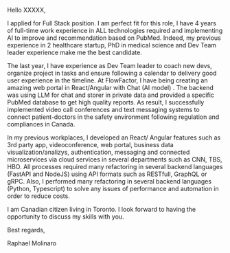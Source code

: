 Hello XXXXX,


I applied for Full Stack position. I am perfect fit for this role, I have 4 years of full-time work experience in ALL technologies required and implementing AI to improve and recommendation based on PubMed. Indeed, my previous experience in 2 healthcare startup, PhD in medical science and Dev Team leader experience make me the best candidate.

  

The last year, I have experience as Dev Team leader to coach new devs, organize project in tasks and ensure following a calendar to delivery good user experience in the timeline. At FlowFactor, I have being creating an amazing web portal in React/Angular with Chat (AI model) . The backend was using LLM for chat and storer in private data and provided a specific PubMed database to get high quality reports. As result, I successfully implemented video call conferences and text messaging systems to connect patient-doctors in the safety environment following regulation and compliances in Canada.

  

In my previous workplaces, I developed an React/ Angular features such as 3rd party app, videoconference, web portal, business data visualization/analizys, authentication, messaging and connected microservices via cloud services in several departments such as CNN, TBS, HBO. All processes required many refactoring in several backend languages (FastAPI and NodeJS) using API formats such as RESTfull, GraphQL or gRPC. Also, I performed many refactoring in several backend languages (Python, Typescript) to solve any issues of performance and automation in order to reduce costs.

  

I am Canadian citizen living in Toronto. I look forward to having the opportunity to discuss my skills with you.

  

Best regards,

Raphael Molinaro